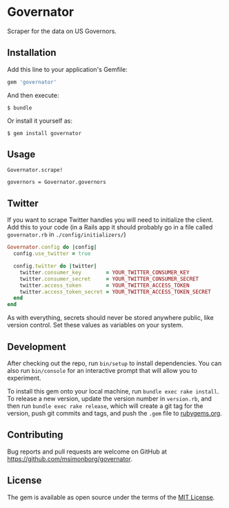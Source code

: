 # Governator

Scraper for the data on US Governors.

## Installation

Add this line to your application's Gemfile:

```ruby
gem 'governator'
```

And then execute:

    $ bundle

Or install it yourself as:

    $ gem install governator

## Usage

```
Governator.scrape!

governors = Governator.governors
```

## Twitter

If you want to scrape Twitter handles you will need to initialize the client. Add this to your code (in a Rails app it should probably go in a file called `governator.rb` in `./config/initializers/`)

```ruby
Governator.config do |config|
  config.use_twitter = true

  config.twitter do |twitter|
    twitter.consumer_key        = YOUR_TWITTER_CONSUMER_KEY
    twitter.consumer_secret     = YOUR_TWITTER_CONSUMER_SECRET
    twitter.access_token        = YOUR_TWITTER_ACCESS_TOKEN
    twitter.access_token_secret = YOUR_TWITTER_ACCESS_TOKEN_SECRET
  end
end
```

As with everything, secrets should never be stored anywhere public, like version control. Set these values as variables on your system.

## Development

After checking out the repo, run `bin/setup` to install dependencies. You can also run `bin/console` for an interactive prompt that will allow you to experiment.

To install this gem onto your local machine, run `bundle exec rake install`. To release a new version, update the version number in `version.rb`, and then run `bundle exec rake release`, which will create a git tag for the version, push git commits and tags, and push the `.gem` file to [rubygems.org](https://rubygems.org).

## Contributing

Bug reports and pull requests are welcome on GitHub at https://github.com/msimonborg/governator.


## License

The gem is available as open source under the terms of the [MIT License](http://opensource.org/licenses/MIT).
